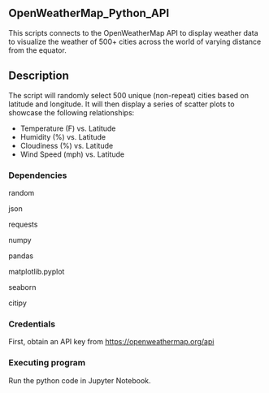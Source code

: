 ##  OpenWeatherMap_Python_API

This scripts connects to the OpenWeatherMap API to display weather data to visualize the weather of 500+ cities across the world of varying distance from the equator. 

## Description

The script will randomly select 500 unique (non-repeat) cities based on latitude and longitude. It will then display a series of scatter plots to showcase the following relationships:

* Temperature (F) vs. Latitude
* Humidity (%) vs. Latitude
* Cloudiness (%) vs. Latitude
* Wind Speed (mph) vs. Latitude

### Dependencies

random

json

requests

numpy 

pandas

matplotlib.pyplot

seaborn 

citipy 

### Credentials

First, obtain an API key from https://openweathermap.org/api

### Executing program

Run the python code in Jupyter Notebook. 
